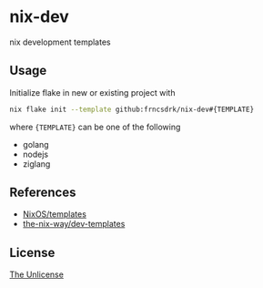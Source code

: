 # nix-dev

nix development templates

## Usage

Initialize flake in new or existing project with

```sh
nix flake init --template github:frncsdrk/nix-dev#{TEMPLATE}
```

where `{TEMPLATE}` can be one of the following

- golang
- nodejs
- ziglang

## References

- [NixOS/templates](https://github.com/NixOS/templates)
- [the-nix-way/dev-templates](https://github.com/the-nix-way/dev-templates)

## License

[The Unlicense](License)

[License]: ./LICENSE
